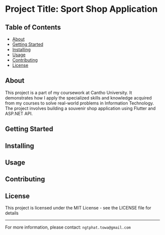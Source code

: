 # Project Title: Sport Shop Application

## Table of Contents

- [About](#about)
- [Getting Started](#getting_started)
- [Installing](#installing)
- [Usage](#usage)
- [Contributing](#contributing)
- [License](#License)

## About

This project is a part of my coursework at Cantho University. It demonstrates how I apply the specialized skills and knowledge acquired from my courses to solve real-world problems in Information Technology. The project involves building a souvenir shop application using Flutter and ASP.NET API.

## Getting Started

## Installing

## Usage

## Contributing

## License

This project is licensed under the MIT License - see the LICENSE file for details

---

For more information, please contact: `ngtphat.towa@gmail.com`

